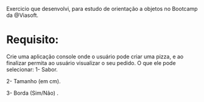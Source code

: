 
Exercicio que desenvolvi, para estudo de orientação a objetos no Bootcamp da @Viasoft.  

# Requisito: 

Crie uma aplicação console onde o usuário pode criar uma pizza, e ao finalizar permita ao usuário visualizar o seu pedido. 
O que ele pode selecionar: 
1- Sabor.

2- Tamanho (em cm).

3- Borda (Sim/Não) .

